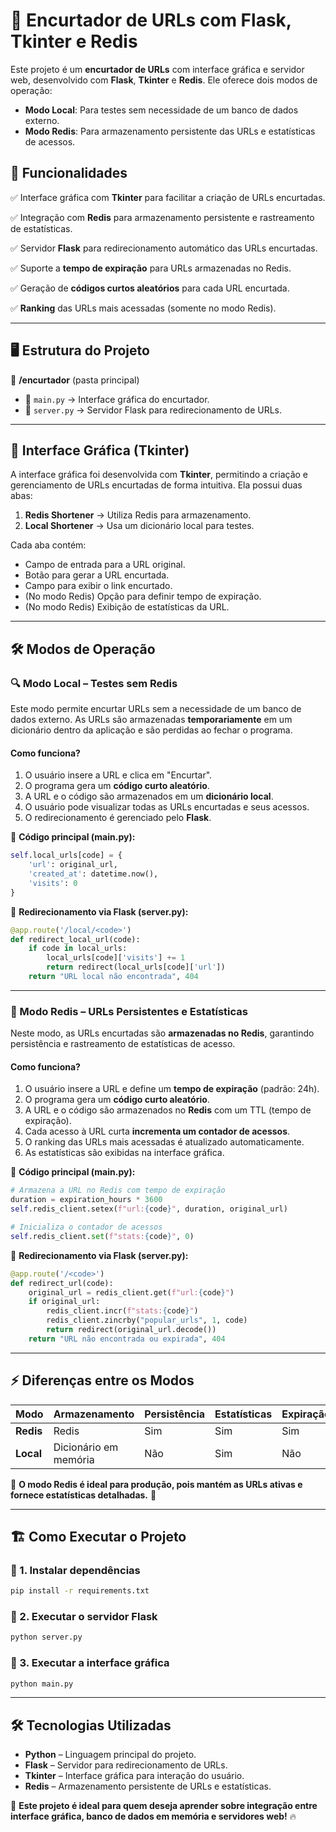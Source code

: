 # 🔗 Encurtador de URLs com Flask, Tkinter e Redis

Este projeto é um **encurtador de URLs** com interface gráfica e servidor web, desenvolvido com **Flask**, **Tkinter** e **Redis**. Ele oferece dois modos de operação:
- **Modo Local**: Para testes sem necessidade de um banco de dados externo.
- **Modo Redis**: Para armazenamento persistente das URLs e estatísticas de acessos.

## 🚀 Funcionalidades
✅ Interface gráfica com **Tkinter** para facilitar a criação de URLs encurtadas.

✅ Integração com **Redis** para armazenamento persistente e rastreamento de estatísticas.

✅ Servidor **Flask** para redirecionamento automático das URLs encurtadas.

✅ Suporte a **tempo de expiração** para URLs armazenadas no Redis.

✅ Geração de **códigos curtos aleatórios** para cada URL encurtada.

✅ **Ranking** das URLs mais acessadas (somente no modo Redis).

---
## 🖥️ Estrutura do Projeto

📂 **/encurtador** (pasta principal)
- 📄 `main.py` → Interface gráfica do encurtador.
- 📄 `server.py` → Servidor Flask para redirecionamento de URLs.

---
## 🎨 Interface Gráfica (Tkinter)
A interface gráfica foi desenvolvida com **Tkinter**, permitindo a criação e gerenciamento de URLs encurtadas de forma intuitiva. Ela possui duas abas:
1. **Redis Shortener** → Utiliza Redis para armazenamento.
2. **Local Shortener** → Usa um dicionário local para testes.

Cada aba contém:
- Campo de entrada para a URL original.
- Botão para gerar a URL encurtada.
- Campo para exibir o link encurtado.
- (No modo Redis) Opção para definir tempo de expiração.
- (No modo Redis) Exibição de estatísticas da URL.

---
## 🛠️ Modos de Operação

### 🔍 Modo Local – Testes sem Redis
Este modo permite encurtar URLs sem a necessidade de um banco de dados externo. As URLs são armazenadas **temporariamente** em um dicionário dentro da aplicação e são perdidas ao fechar o programa.

#### Como funciona?
1. O usuário insere a URL e clica em "Encurtar".
2. O programa gera um **código curto aleatório**.
3. A URL e o código são armazenados em um **dicionário local**.
4. O usuário pode visualizar todas as URLs encurtadas e seus acessos.
5. O redirecionamento é gerenciado pelo **Flask**.

📌 **Código principal (main.py):**
```python
self.local_urls[code] = {
    'url': original_url,
    'created_at': datetime.now(),
    'visits': 0
}
```

📌 **Redirecionamento via Flask (server.py):**
```python
@app.route('/local/<code>')
def redirect_local_url(code):
    if code in local_urls:
        local_urls[code]['visits'] += 1
        return redirect(local_urls[code]['url'])
    return "URL local não encontrada", 404
```

---
### 🚀 Modo Redis – URLs Persistentes e Estatísticas
Neste modo, as URLs encurtadas são **armazenadas no Redis**, garantindo persistência e rastreamento de estatísticas de acesso.

#### Como funciona?
1. O usuário insere a URL e define um **tempo de expiração** (padrão: 24h).
2. O programa gera um **código curto aleatório**.
3. A URL e o código são armazenados no **Redis** com um TTL (tempo de expiração).
4. Cada acesso à URL curta **incrementa um contador de acessos**.
5. O ranking das URLs mais acessadas é atualizado automaticamente.
6. As estatísticas são exibidas na interface gráfica.

📌 **Código principal (main.py):**
```python
# Armazena a URL no Redis com tempo de expiração
duration = expiration_hours * 3600
self.redis_client.setex(f"url:{code}", duration, original_url)

# Inicializa o contador de acessos
self.redis_client.set(f"stats:{code}", 0)
```

📌 **Redirecionamento via Flask (server.py):**
```python
@app.route('/<code>')
def redirect_url(code):
    original_url = redis_client.get(f"url:{code}")
    if original_url:
        redis_client.incr(f"stats:{code}")
        redis_client.zincrby("popular_urls", 1, code)
        return redirect(original_url.decode())
    return "URL não encontrada ou expirada", 404
```

---
## ⚡ Diferenças entre os Modos

| Modo | Armazenamento | Persistência | Estatísticas | Expiração |
|------|--------------|--------------|--------------|-----------|
| **Redis** | Redis | Sim | Sim | Sim |
| **Local** | Dicionário em memória | Não | Sim | Não |

📌 **O modo Redis é ideal para produção, pois mantém as URLs ativas e fornece estatísticas detalhadas.** 🚀

---
## 🏗️ Como Executar o Projeto

### 🔹 1. Instalar dependências
```bash
pip install -r requirements.txt
```

### 🔹 2. Executar o servidor Flask
```bash
python server.py
```

### 🔹 3. Executar a interface gráfica
```bash
python main.py
```

---
## 🛠️ Tecnologias Utilizadas
- **Python** – Linguagem principal do projeto.
- **Flask** – Servidor para redirecionamento de URLs.
- **Tkinter** – Interface gráfica para interação do usuário.
- **Redis** – Armazenamento persistente de URLs e estatísticas.

📌 **Este projeto é ideal para quem deseja aprender sobre integração entre interface gráfica, banco de dados em memória e servidores web!** 🔥

